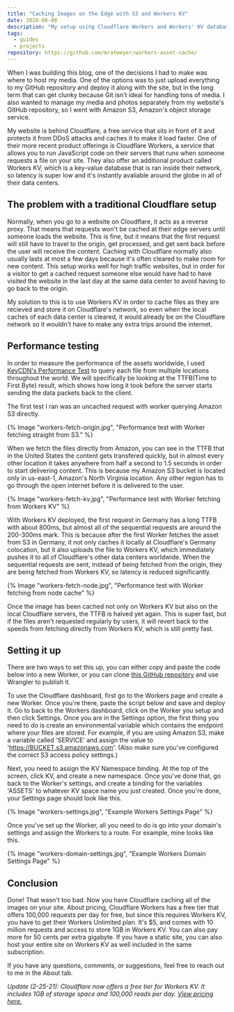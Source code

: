 ```yaml
---
title: "Caching Images on the Edge with S3 and Workers KV"
date: 2020-06-08
description: "My setup using Cloudflare Workers and Workers' KV database to cache files on Amazon S3."
tags:
  - guides
  - projects
repository: https://github.com/mratmeyer/workers-asset-cache/
---
```

When I was building this blog, one of the decisions I had to make was where to host my media. One of the options was to just upload everything to my GitHub repository and deploy it along with the site, but in the long term that can get clunky because Git isn't ideal for handling tons of media. I also wanted to manage my media and photos separately from my website's GitHub repository, so I went with Amazon S3, Amazon's object storage service.

My website is behind Cloudflare, a free service that sits in front of it and protects it from DDoS attacks and caches it to make it load faster. One of their more recent product offerings is Cloudflare Workers, a service that allows you to run JavaScript code on their servers that runs when someone requests a file on your site. They also offer an additional product called Workers KV, which is a key-value database that is ran inside their network, so latency is super low and it's instantly avaliable around the globe in all of their data centers.

## The problem with a traditional Cloudflare setup

Normally, when you go to a website on Cloudflare, it acts as a reverse proxy. That means that requests won't be cached at their edge servers until someone loads the website. This is fine, but it means that the first request will still have to travel to the origin, get processed, and get sent back before the user will receive the content. Caching with Cloudflare normally also usually lasts at most a few days because it's often cleared to make room for new content. This setup works well for high traffic websites, but in order for a visitor to get a cached request someone else would have had to have visited the website in the last day at the same data center to avoid having to go back to the origin.

My solution to this is to use Workers KV in order to cache files as they are recieved and store it on Cloudflare's network, so even when the local caches of each data center is cleared, it would already be on the Cloudflare network so it wouldn't have to make any extra trips around the internet.

## Performance testing

In order to measure the performance of the assets worldwide, I used [KeyCDN's Performance Test](https://tools.keycdn.com/performance) to query each file from multiple locations throughout the world. We will specifically be looking at the TTFB(Time to First Byte) result, which shows how long it took before the server starts sending the data packets back to the client.

The first test I ran was an uncached request with worker querying Amazon S3 directly.

{% Image "workers-fetch-origin.jpg", "Performance test with Worker fetching straight from S3." %}

When we fetch the files directly from Amazon, you can see in the TTFB that in the United States the content gets transfered quickly, but in almost every other location it takes anywhere from half a second to 1.5 seconds in order to start delivering content. This is because my Amazon S3 bucket is located only in us-east-1, Amazon's North Virginia location. Any other region has to go through the open internet before it is delivered to the user.

{% Image "workers-fetch-kv.jpg", "Performance test with Worker fetching from Workers KV" %}

With Workers KV deployed, the first request in Germany has a long TTFB with about 800ms, but almost all of the sequential requests are around the 200-300ms mark. This is because after the first Worker fetches the asset from S3 in Germany, it not only caches it locally at Cloudflare's Germany colocation, but it also uploads the file to Workers KV, which immediately pushes it to all of Cloudflare's other data centers worldwide. When the sequential requests are sent, instead of being fetched from the origin, they are being fetched from Workers KV, so latency is reduced significantly.

{% Image "workers-fetch-node.jpg", "Performance test with Worker fetching from node cache" %}

Once the image has been cached not only on Workers KV but also on the local Cloudflare servers, the TTFB is halved yet again. This is super fast, but if the files aren't requested regularly by users, it will revert back to the speeds from fetching directly from Workers KV, which is still pretty fast.

## Setting it up

There are two ways to set this up, you can either copy and paste the code below into a new Worker, or you can clone [this GitHub repository](https://github.com/MaxRatmeyer/workers-asset-cache) and use Wrangler to publish it.

To use the Cloudflare dashboard, first go to the Workers page and create a new Worker. Once you're there, paste the script below and save and deploy it. Go to back to the Workers dashboard, click on the Worker you setup and then click Settings. Once you are in the Settings option, the first thing you need to do is create an environmental variable which contains the endpoint where your files are stored. For example, if you are using Amazon S3, make a variable called 'SERVICE' and assign the value to 'https://BUCKET.s3.amazonaws.com'. (Also make sure you've configured the correct S3 access policy settings.) 

<script src="https://gist.github.com/mratmeyer/4bf0da0d23fe634c30972e6eafe4605e.js"></script>

Next, you need to assign the KV Namespace binding. At the top of the screen, click KV, and create a new namespace. Once you've done that, go back to the Worker's settings, and create a binding for the variables 'ASSETS' to whatever KV space name you just created. Once you're done, your Settings page should look like this.

{% Image "workers-settings.jpg", "Example Workers Settings Page" %}

Once you've set up the Worker, all you need to do is go into your domain's settings and assign the Workers to a route. For example, mine looks like this.

{% Image "workers-domain-settings.jpg", "Example Workers Domain Settings Page" %}

## Conclusion

Done! That wasn't too bad. Now you have Cloudflare caching all of the images on your site. About pricing, Cloudflare Workers has a free tier that offers 100,000 requests per day for free, but since this requires Workers KV, you have to get their Workers Unlimited plan. It's $5, and comes with 10 million requests and access to store 1GB in Workers KV. You can also pay more for 50 cents per extra gigabyte. If you have a static site, you can also host your entire site on Workers KV as well included in the same subscription.

If you have any questions, comments, or suggestions, feel free to reach out to me in the About tab.

_Update (2-25-21): Cloudflare now offers a free tier for Workers KV. It includes 1GB of storage space and 100,000 reads per day. [View pricing here.](https://www.cloudflare.com/products/workers-kv/)_
